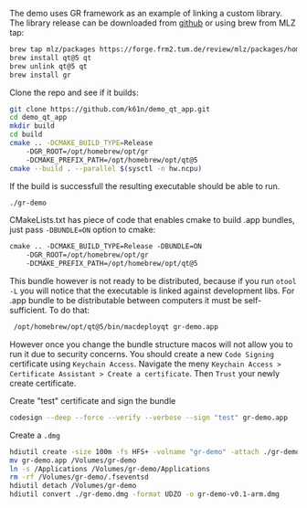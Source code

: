 
The demo uses GR framework as an example of linking a custom library. The
library release can be downloaded from
[github](https://github.com/sciapp/gr/releases) or using brew from MLZ tap:
```bash
brew tap mlz/packages https://forge.frm2.tum.de/review/mlz/packages/homebrew
brew install qt@5 qt
brew unlink qt@5 qt
brew install gr
```

Clone the repo and see if it builds:
```bash
git clone https://github.com/k61n/demo_qt_app.git
cd demo_qt_app
mkdir build
cd build
cmake .. -DCMAKE_BUILD_TYPE=Release
    -DGR_ROOT=/opt/homebrew/opt/gr
    -DCMAKE_PREFIX_PATH=/opt/homebrew/opt/qt@5
cmake --build . --parallel $(sysctl -n hw.ncpu)
```

If the build is successfull the resulting executable should be able to run.
```bash
./gr-demo
```

CMakeLists.txt has piece of code that enables cmake to build .app bundles, just pass
`-DBUNDLE=ON` option to cmake:
```CMakeLists.txt
cmake .. -DCMAKE_BUILD_TYPE=Release -DBUNDLE=ON
    -DGR_ROOT=/opt/homebrew/opt/gr
    -DCMAKE_PREFIX_PATH=/opt/homebrew/opt/qt@5
```

This bundle however is not ready to be distributed, because if you run `otool -L`
you will notice that the executable is linked against development libs.
For .app bundle to be distributable between computers it must be self-sufficient.
To do that:
```bash
 /opt/homebrew/opt/qt@5/bin/macdeployqt gr-demo.app
 ```

However once you change the bundle structure macos will not allow you to run it
due to security concerns. You should create a new `Code Signing` certificate
using `Keychain Access`. Navigate the meny
`Keychain Access > Certificate Assistant > Create a certificate`. Then `Trust`
your newly create certificate.

Create "test" certificate and sign the bundle
```bash
codesign --deep --force --verify --verbose --sign "test" gr-demo.app
```

Create a `.dmg`
```bash
hdiutil create -size 100m -fs HFS+ -volname "gr-demo" -attach ./gr-demo.dmg
mv gr-demo.app /Volumes/gr-demo
ln -s /Applications /Volumes/gr-demo/Applications
rm -rf /Volumes/gr-demo/.fseventsd
hdiutil detach /Volumes/gr-demo
hdiutil convert ./gr-demo.dmg -format UDZO -o gr-demo-v0.1-arm.dmg
```
